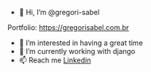 - 👋 Hi, I’m @gregori-sabel

Portfolio: https://gregorisabel.com.br

- 👀 I’m interested in having a great time
- 🌱 I’m currently working with django
- 📫 Reach me [Linkedin](https://www.linkedin.com/in/gregori-sabel/)

<!---
gregori-sabel/gregori-sabel is a ✨ special ✨ repository because its `README.md` (this file) appears on your GitHub profile.
You can click the Preview link to take a look at your changes.
--->
